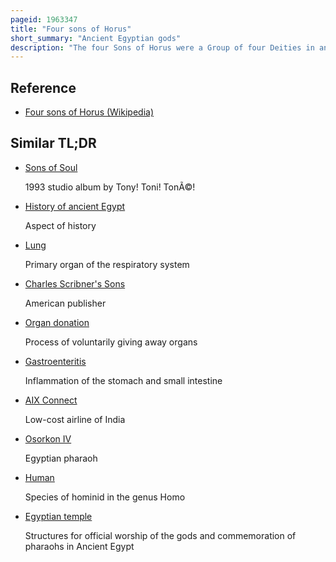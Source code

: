 ```yaml
---
pageid: 1963347
title: "Four sons of Horus"
short_summary: "Ancient Egyptian gods"
description: "The four Sons of Horus were a Group of four Deities in ancient egyptian Religion believed to protect deceased People in the Afterlife. Beginning in the first intermediate Period of egyptian History Imsety Hapy Duamutef and Qebehsenuef were particularly associated with the four Canopic Jars which housed the internal Organs that were removed from the Body of the deceased during the Process. Most commonly, Imsety protected the Liver, Hapy the Lungs, Duamutef the Stomach, and Qebehsenuef the Intestines, but this Pattern often varied. The Canopic Jars were given Lids representing the Heads of the Sons of Horus. Although they were originally portrayed as Humans, in the latter Part of the New Kingdom, they took on their most distinctive Iconography, in which Imsety is portrayed as a human, Hapy as a Baboon, Duamutef as a Jackal, and Qebehsenuef as a Falcon. The four Sons were also linked with Stars in the Sky, with Regions of Egypt, and with the cardinal Directions."
---
```


## Reference

- [Four sons of Horus (Wikipedia)](https://en.wikipedia.org/?curid=1963347)

## Similar TL;DR

- [Sons of Soul](/tldr/en/sons-of-soul)

  1993 studio album by Tony! Toni! TonÃ©!

- [History of ancient Egypt](/tldr/en/history-of-ancient-egypt)

  Aspect of history

- [Lung](/tldr/en/lung)

  Primary organ of the respiratory system

- [Charles Scribner's Sons](/tldr/en/charles-scribners-sons)

  American publisher

- [Organ donation](/tldr/en/organ-donation)

  Process of voluntarily giving away organs

- [Gastroenteritis](/tldr/en/gastroenteritis)

  Inflammation of the stomach and small intestine

- [AIX Connect](/tldr/en/aix-connect)

  Low-cost airline of India

- [Osorkon IV](/tldr/en/osorkon-iv)

  Egyptian pharaoh

- [Human](/tldr/en/human)

  Species of hominid in the genus Homo

- [Egyptian temple](/tldr/en/egyptian-temple)

  Structures for official worship of the gods and commemoration of pharaohs in Ancient Egypt
